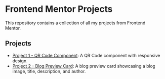 # Frontend Mentor Projects

This repository contains a collection of all my projects from Frontend Mentor.

## Projects

- [Project 1 - QR Code Component](./qr-code-component/): A QR Code component with responsive design.
- [Project 2 - Blog Preview Card](./blog-preview-card/): A blog preview card showcasing a blog image, title, description, and author.
